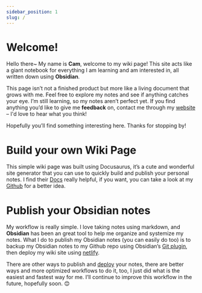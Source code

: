 ```yaml
---
sidebar_position: 1
slug: /
---
```


# Welcome! 
Hello there~ My name is **Cam**, welcome to my wiki page! This site acts like a giant notebook for everything I am learning and am interested in, all written down using **Obsidian**. 

This page isn’t not a finished product but more like a living document that grows with me. Feel free to explore my notes and see if anything catches your eye. I’m still learning, so my notes aren’t perfect yet. If you find anything you’d like to give me **feedback** on, contact me through my [website](https://camchu.me/) – I'd love to hear what you think! 

Hopefully you’ll find something interesting here. Thanks for stopping by!
# Build your own Wiki Page
This simple wiki page was built using Docusaurus, it’s a cute and wonderful site generator that you can use to quickly build and publish your personal notes. I find their [Docs](https://docusaurus.io/docs) really helpful, if you want, you can take a look at my [Github](https://github.com/camchu2001/my-wiki) for a better idea.
# Publish your Obsidian notes
My workflow is really simple. I love taking notes using markdown, and **Obsidian** has been an great tool to help me organize and systemize my notes. What I do to publish my Obsidian notes (you can easily do too) is to backup my Obsidian notes to my Github repo using Obsidian’s [Git plugin](obsidian://show-plugin?id=obsidian-git), then deploy my wiki site using [netlify](https://www.netlify.com/).

There are other ways to publish and [deploy](https://docusaurus.io/docs/deployment) your notes, there are better ways and more optimized workflows to do it, too, I just did what is the easiest and fastest way for me. I’ll continue to improve this workflow in the future, hopefully soon. 😊